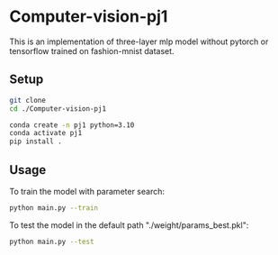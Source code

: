 # Computer-vision-pj1

This is an implementation of three-layer mlp model without pytorch or tensorflow trained on fashion-mnist dataset.

## Setup

``` sh
git clone 
cd ./Computer-vision-pj1

conda create -n pj1 python=3.10
conda activate pj1
pip install .
```

## Usage

To train the model with parameter search:

``` sh
python main.py --train
```

To test the model in the default path "./weight/params_best.pkl":

``` sh
python main.py --test
```
